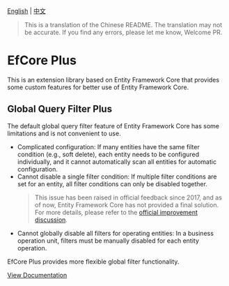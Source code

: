 [English](README.md) | [中文](README.zh-CN.md)

> This is a translation of the Chinese README. The translation may not be accurate. If you find any errors, please let me know, Welcome PR.

# EfCore Plus

This is an extension library based on Entity Framework Core that provides some custom features for better use of Entity Framework Core.

## Global Query Filter Plus

The default global query filter feature of Entity Framework Core has some limitations and is not convenient to use.

- Complicated configuration: If many entities have the same filter condition (e.g., soft delete), each entity needs to be configured individually, and it cannot automatically scan all entities for automatic configuration.
- Cannot disable a single filter condition: If multiple filter conditions are set for an entity, all filter conditions can only be disabled together.
  > This issue has been raised in official feedback since 2017, and as of now, Entity Framework Core has not provided a final solution. For more details, please refer to the [official improvement discussion](https://github.com/dotnet/efcore/issues/8576).
- Cannot globally disable all filters for operating entities: In a business operation unit, filters must be manually disabled for each entity operation.

EfCore Plus provides more flexible global filter functionality.

[View Documentation](docs/GlobalQueryFilters.md)